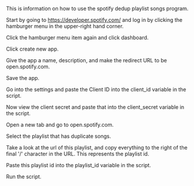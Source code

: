 This is information on how to use the spotify dedup playlist songs program.

Start by going to https://developer.spotify.com/ and log in by clicking the hamburger menu in the upper-right hand corner.

Click the hamburger menu item again and click dashboard.

Click create new app.

Give the app a name, description, and make the redirect URL to be open.spotify.com.

Save the app.

Go into the settings and paste the Client ID into the client_id variable in the script.

Now view the client secret and paste that into the client_secret variable in the script.

Open a new tab and go to open.spotify.com.

Select the playlist that has duplicate songs. 

Take a look at the url of this playlist, and copy everything to the right of the final '/' character in the URL. This represents the playlist id.

Paste this playlist id into the playlist_id variable in the script.

Run the script.